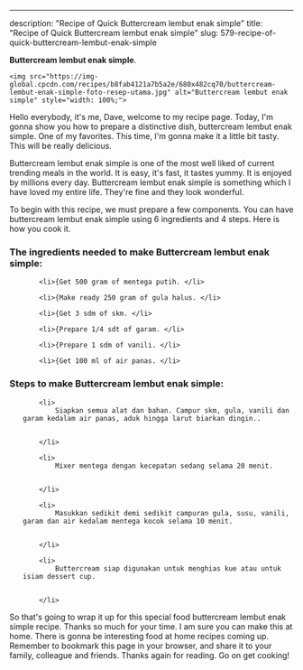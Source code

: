 ---
description: "Recipe of Quick Buttercream lembut enak simple"
title: "Recipe of Quick Buttercream lembut enak simple"
slug: 579-recipe-of-quick-buttercream-lembut-enak-simple

<p>
	<strong>Buttercream lembut enak simple</strong>. 
	
</p>
<p>
	
	<img src="https://img-global.cpcdn.com/recipes/b8fab4121a7b5a2e/680x482cq70/buttercream-lembut-enak-simple-foto-resep-utama.jpg" alt="Buttercream lembut enak simple" style="width: 100%;">
	
	
</p>
<p>
	Hello everybody, it's me, Dave, welcome to my recipe page. Today, I'm gonna show you how to prepare a distinctive dish, buttercream lembut enak simple. One of my favorites. This time, I'm gonna make it a little bit tasty. This will be really delicious.
</p>
	
<p>
	
</p>
<p>
	Buttercream lembut enak simple is one of the most well liked of current trending meals in the world. It is easy, it's fast, it tastes yummy. It is enjoyed by millions every day. Buttercream lembut enak simple is something which I have loved my entire life. They're fine and they look wonderful.
</p>

<p>
To begin with this recipe, we must prepare a few components. You can have buttercream lembut enak simple using 6 ingredients and 4 steps. Here is how you cook it.
</p>

<h3>The ingredients needed to make Buttercream lembut enak simple:</h3>

<ol>
	
		<li>{Get 500 gram of mentega putih. </li>
	
		<li>{Make ready 250 gram of gula halus. </li>
	
		<li>{Get 3 sdm of skm. </li>
	
		<li>{Prepare 1/4 sdt of garam. </li>
	
		<li>{Prepare 1 sdm of vanili. </li>
	
		<li>{Get 100 ml of air panas. </li>
	
</ol>
<p>
	
</p>

<h3>Steps to make Buttercream lembut enak simple:</h3>

<ol>
	
		<li>
			Siapkan semua alat dan bahan. Campur skm, gula, vanili dan garam kedalam air panas, aduk hingga larut biarkan dingin..
			
			
		</li>
	
		<li>
			Mixer mentega dengan kecepatan sedang selama 20 menit.
			
			
		</li>
	
		<li>
			Masukkan sedikit demi sedikit campuran gula, susu, vanili, garam dan air kedalam mentega kocok selama 10 menit.
			
			
		</li>
	
		<li>
			Buttercream siap digunakan untuk menghias kue atau untuk isiam dessert cup.
			
			
		</li>
	
</ol>

<p>
	
</p>

<p>
	So that's going to wrap it up for this special food buttercream lembut enak simple recipe. Thanks so much for your time. I am sure you can make this at home. There is gonna be interesting food at home recipes coming up. Remember to bookmark this page in your browser, and share it to your family, colleague and friends. Thanks again for reading. Go on get cooking!
</p>
